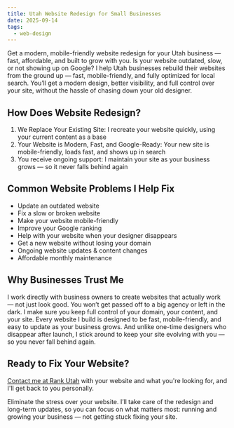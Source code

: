 ```yaml
---
title: Utah Website Redesign for Small Businesses
date: 2025-09-14
tags:
  - web-design
---
```

Get a modern, mobile-friendly website redesign for your Utah business — fast, affordable, and built to grow with you. Is your website outdated, slow, or not showing up on Google? I help Utah businesses rebuild their websites from the ground up — fast, mobile-friendly, and fully optimized for local search. You’ll get a modern design, better visibility, and full control over your site, without the hassle of chasing down your old designer.

## How Does Website Redesign?

1. We Replace Your Existing Site: I recreate your website quickly, using your current content as a base
2. Your Website is Modern, Fast, and Google-Ready: Your new site is mobile-friendly, loads fast, and shows up in search
3. You receive ongoing support: I maintain your site as your business grows — so it never falls behind again

## Common Website Problems I Help Fix

- Update an outdated website
- Fix a slow or broken website
- Make your website mobile-friendly
- Improve your Google ranking
- Help with your website when your designer disappears
- Get a new website without losing your domain
- Ongoing website updates & content changes
- Affordable monthly maintenance

## Why Businesses Trust Me

I work directly with business owners to create websites that actually work — not just look good. You won’t get passed off to a big agency or left in the dark. I make sure you keep full control of your domain, your content, and your site. Every website I build is designed to be fast, mobile-friendly, and easy to update as your business grows. And unlike one-time designers who disappear after launch, I stick around to keep your site evolving with you — so you never fall behind again.

## Ready to Fix Your Website? 

[Contact me at Rank Utah](https://rankutah.com#contact) with your website and what you're looking for, and I'll get back to you personally.

Eliminate the stress over your website. I’ll take care of the redesign and long-term updates, so you can focus on what matters most: running and growing your business — not getting stuck fixing your site.